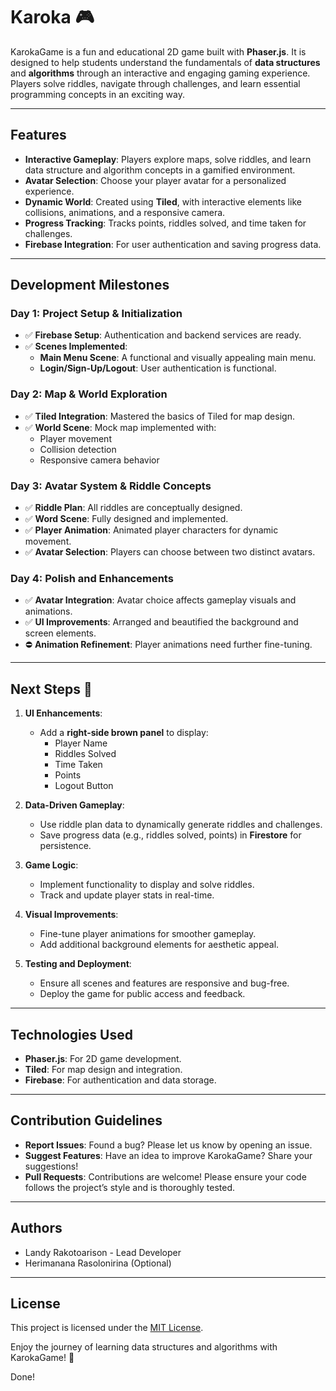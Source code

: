 
# Karoka 🎮

KarokaGame is a fun and educational 2D game built with **Phaser.js**. It is designed to help students understand the fundamentals of **data structures** and **algorithms** through an interactive and engaging gaming experience. Players solve riddles, navigate through challenges, and learn essential programming concepts in an exciting way.

---

## Features

- **Interactive Gameplay**: Players explore maps, solve riddles, and learn data structure and algorithm concepts in a gamified environment.
- **Avatar Selection**: Choose your player avatar for a personalized experience.
- **Dynamic World**: Created using **Tiled**, with interactive elements like collisions, animations, and a responsive camera.
- **Progress Tracking**: Tracks points, riddles solved, and time taken for challenges.
- **Firebase Integration**: For user authentication and saving progress data.

---

## Development Milestones

### **Day 1: Project Setup & Initialization**
- ✅ **Firebase Setup**: Authentication and backend services are ready.
- ✅ **Scenes Implemented**:
  - **Main Menu Scene**: A functional and visually appealing main menu.
  - **Login/Sign-Up/Logout**: User authentication is functional.

### **Day 2: Map & World Exploration**
- ✅ **Tiled Integration**: Mastered the basics of Tiled for map design.
- ✅ **World Scene**: Mock map implemented with:
  - Player movement
  - Collision detection
  - Responsive camera behavior

### **Day 3: Avatar System & Riddle Concepts**
- ✅ **Riddle Plan**: All riddles are conceptually designed.
- ✅ **Word Scene**: Fully designed and implemented.
- ✅ **Player Animation**: Animated player characters for dynamic movement.
- ✅ **Avatar Selection**: Players can choose between two distinct avatars.

### **Day 4: Polish and Enhancements**
- ✅ **Avatar Integration**: Avatar choice affects gameplay visuals and animations.
- ✅ **UI Improvements**: Arranged and beautified the background and screen elements.
- ⛔ **Animation Refinement**: Player animations need further fine-tuning.

---

## Next Steps 🚀

1. **UI Enhancements**:
   - Add a **right-side brown panel** to display:
     - Player Name
     - Riddles Solved
     - Time Taken
     - Points
     - Logout Button

2. **Data-Driven Gameplay**:
   - Use riddle plan data to dynamically generate riddles and challenges.
   - Save progress data (e.g., riddles solved, points) in **Firestore** for persistence.

3. **Game Logic**:
   - Implement functionality to display and solve riddles.
   - Track and update player stats in real-time.

4. **Visual Improvements**:
   - Fine-tune player animations for smoother gameplay.
   - Add additional background elements for aesthetic appeal.

5. **Testing and Deployment**:
   - Ensure all scenes and features are responsive and bug-free.
   - Deploy the game for public access and feedback.

---

## Technologies Used

- **Phaser.js**: For 2D game development.
- **Tiled**: For map design and integration.
- **Firebase**: For authentication and data storage.

---

## Contribution Guidelines

- **Report Issues**: Found a bug? Please let us know by opening an issue.
- **Suggest Features**: Have an idea to improve KarokaGame? Share your suggestions!
- **Pull Requests**: Contributions are welcome! Please ensure your code follows the project’s style and is thoroughly tested.

---

## Authors

- Landy Rakotoarison - Lead Developer
- Herimanana Rasolonirina (Optional)

---

## License

This project is licensed under the [MIT License](LICENSE).

Enjoy the journey of learning data structures and algorithms with KarokaGame! 🌟

Done!

